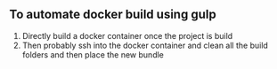 ## To automate docker build using gulp

1. Directly build a docker container once the project is build
2. Then probably ssh into the docker container and clean all the build folders and then place the new bundle